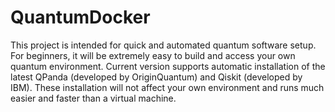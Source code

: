 # QuantumDocker
This project is intended for quick and automated quantum software setup. For beginners, it will be extremely easy to build and access your own quantum environment.
Current version supports automatic installation of the latest QPanda (developed by OriginQuantum) and Qiskit (developed by IBM). These installation will not affect your own environment and runs much easier and faster than a virtual machine.
